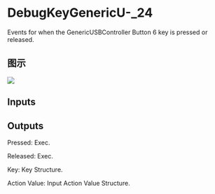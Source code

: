 # DebugKeyGenericU-_24

Events for when the GenericUSBController Button 6 key is pressed or released.

## 图示

![]($-20221218-19184121.png)

## Inputs

## Outputs

Pressed: Exec.

Released: Exec.

Key: Key Structure.

Action Value: Input Action Value Structure.

